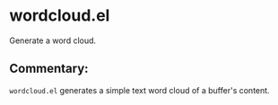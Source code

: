 # wordcloud.el

Generate a word cloud.

## Commentary:

`wordcloud.el` generates a simple text word cloud of a buffer's content.

[//]: # (README.md ends here)
